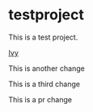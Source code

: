 # testproject
This is a test project.

[Ivy](https://github.com/ihonomichl)

This is another change

This is a third change

This is a pr change
